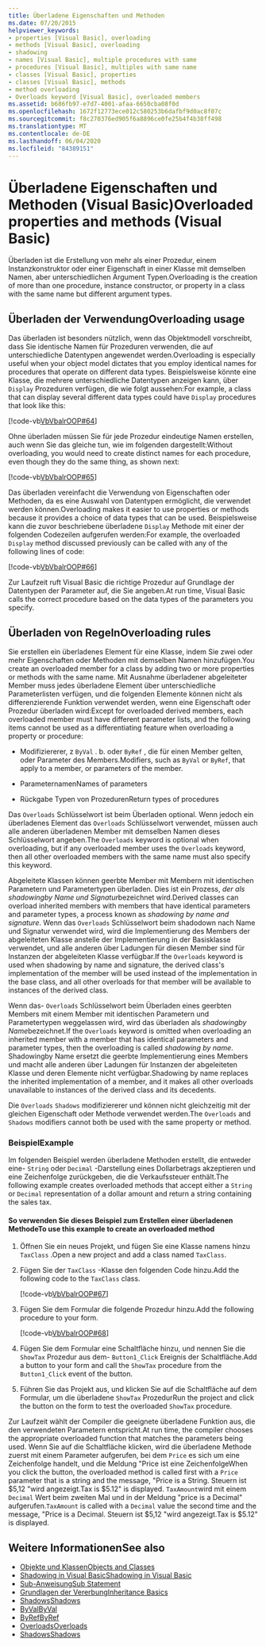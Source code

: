 ```yaml
---
title: Überladene Eigenschaften und Methoden
ms.date: 07/20/2015
helpviewer_keywords:
- properties [Visual Basic], overloading
- methods [Visual Basic], overloading
- shadowing
- names [Visual Basic], multiple procedures with same
- procedures [Visual Basic], multiples with same name
- classes [Visual Basic], properties
- classes [Visual Basic], methods
- method overloading
- Overloads keyword [Visual Basic], overloaded members
ms.assetid: b686fb97-e7d7-4001-afaa-6650cba08f0d
ms.openlocfilehash: 1672f12773ece012c580253b6dafbf9d0ac8f07c
ms.sourcegitcommit: f8c270376ed905f6a8896ce0fe25b4f4b38ff498
ms.translationtype: MT
ms.contentlocale: de-DE
ms.lasthandoff: 06/04/2020
ms.locfileid: "84389151"
---
```

# <a name="overloaded-properties-and-methods-visual-basic"></a><span data-ttu-id="60da5-102">Überladene Eigenschaften und Methoden (Visual Basic)</span><span class="sxs-lookup"><span data-stu-id="60da5-102">Overloaded properties and methods (Visual Basic)</span></span>

<span data-ttu-id="60da5-103">Überladen ist die Erstellung von mehr als einer Prozedur, einem Instanzkonstruktor oder einer Eigenschaft in einer Klasse mit demselben Namen, aber unterschiedlichen Argument Typen.</span><span class="sxs-lookup"><span data-stu-id="60da5-103">Overloading is the creation of more than one procedure, instance constructor, or property in a class with the same name but different argument types.</span></span>

## <a name="overloading-usage"></a><span data-ttu-id="60da5-104">Überladen der Verwendung</span><span class="sxs-lookup"><span data-stu-id="60da5-104">Overloading usage</span></span>

<span data-ttu-id="60da5-105">Das überladen ist besonders nützlich, wenn das Objektmodell vorschreibt, dass Sie identische Namen für Prozeduren verwenden, die auf unterschiedliche Datentypen angewendet werden.</span><span class="sxs-lookup"><span data-stu-id="60da5-105">Overloading is especially useful when your object model dictates that you employ identical names for procedures that operate on different data types.</span></span> <span data-ttu-id="60da5-106">Beispielsweise könnte eine Klasse, die mehrere unterschiedliche Datentypen anzeigen kann, über `Display` Prozeduren verfügen, die wie folgt aussehen:</span><span class="sxs-lookup"><span data-stu-id="60da5-106">For example, a class that can display several different data types could have `Display` procedures that look like this:</span></span>

[!code-vb[VbVbalrOOP#64](~/samples/snippets/visualbasic/VS_Snippets_VBCSharp/VbVbalrOOP/VB/OOP.vb#64)]

<span data-ttu-id="60da5-107">Ohne überladen müssen Sie für jede Prozedur eindeutige Namen erstellen, auch wenn Sie das gleiche tun, wie im folgenden dargestellt:</span><span class="sxs-lookup"><span data-stu-id="60da5-107">Without overloading, you would need to create distinct names for each procedure, even though they do the same thing, as shown next:</span></span>

[!code-vb[VbVbalrOOP#65](~/samples/snippets/visualbasic/VS_Snippets_VBCSharp/VbVbalrOOP/VB/OOP.vb#65)]

<span data-ttu-id="60da5-108">Das überladen vereinfacht die Verwendung von Eigenschaften oder Methoden, da es eine Auswahl von Datentypen ermöglicht, die verwendet werden können.</span><span class="sxs-lookup"><span data-stu-id="60da5-108">Overloading makes it easier to use properties or methods because it provides a choice of data types that can be used.</span></span> <span data-ttu-id="60da5-109">Beispielsweise kann die zuvor beschriebene überladene `Display` Methode mit einer der folgenden Codezeilen aufgerufen werden:</span><span class="sxs-lookup"><span data-stu-id="60da5-109">For example, the overloaded `Display` method discussed previously can be called with any of the following lines of code:</span></span>

[!code-vb[VbVbalrOOP#66](~/samples/snippets/visualbasic/VS_Snippets_VBCSharp/VbVbalrOOP/VB/OOP.vb#66)]

<span data-ttu-id="60da5-110">Zur Laufzeit ruft Visual Basic die richtige Prozedur auf Grundlage der Datentypen der Parameter auf, die Sie angeben.</span><span class="sxs-lookup"><span data-stu-id="60da5-110">At run time, Visual Basic calls the correct procedure based on the data types of the parameters you specify.</span></span>

## <a name="overloading-rules"></a><span data-ttu-id="60da5-111">Überladen von Regeln</span><span class="sxs-lookup"><span data-stu-id="60da5-111">Overloading rules</span></span>

 <span data-ttu-id="60da5-112">Sie erstellen ein überladenes Element für eine Klasse, indem Sie zwei oder mehr Eigenschaften oder Methoden mit demselben Namen hinzufügen.</span><span class="sxs-lookup"><span data-stu-id="60da5-112">You create an overloaded member for a class by adding two or more properties or methods with the same name.</span></span> <span data-ttu-id="60da5-113">Mit Ausnahme überladener abgeleiteter Member muss jedes überladene Element über unterschiedliche Parameterlisten verfügen, und die folgenden Elemente können nicht als differenzierende Funktion verwendet werden, wenn eine Eigenschaft oder Prozedur überladen wird:</span><span class="sxs-lookup"><span data-stu-id="60da5-113">Except for overloaded derived members, each overloaded member must have different parameter lists, and the following items cannot be used as a differentiating feature when overloading a property or procedure:</span></span>

- <span data-ttu-id="60da5-114">Modifiziererer, z `ByVal` . b. oder `ByRef` , die für einen Member gelten, oder Parameter des Members.</span><span class="sxs-lookup"><span data-stu-id="60da5-114">Modifiers, such as `ByVal` or `ByRef`, that apply to a member, or parameters of the member.</span></span>

- <span data-ttu-id="60da5-115">Parameternamen</span><span class="sxs-lookup"><span data-stu-id="60da5-115">Names of parameters</span></span>

- <span data-ttu-id="60da5-116">Rückgabe Typen von Prozeduren</span><span class="sxs-lookup"><span data-stu-id="60da5-116">Return types of procedures</span></span>

<span data-ttu-id="60da5-117">Das `Overloads` Schlüsselwort ist beim Überladen optional. Wenn jedoch ein überladenes Element das `Overloads` Schlüsselwort verwendet, müssen auch alle anderen überladenen Member mit demselben Namen dieses Schlüsselwort angeben.</span><span class="sxs-lookup"><span data-stu-id="60da5-117">The `Overloads` keyword is optional when overloading, but if any overloaded member uses the `Overloads` keyword, then all other overloaded members with the same name must also specify this keyword.</span></span>

<span data-ttu-id="60da5-118">Abgeleitete Klassen können geerbte Member mit Membern mit identischen Parametern und Parametertypen überladen. Dies ist ein Prozess, *der als shadowingby Name und Signatur*bezeichnet wird.</span><span class="sxs-lookup"><span data-stu-id="60da5-118">Derived classes can overload inherited members with members that have identical parameters and parameter types, a process known as *shadowing by name and signature*.</span></span> <span data-ttu-id="60da5-119">Wenn das `Overloads` Schlüsselwort beim shadodown nach Name und Signatur verwendet wird, wird die Implementierung des Members der abgeleiteten Klasse anstelle der Implementierung in der Basisklasse verwendet, und alle anderen über Ladungen für diesen Member sind für Instanzen der abgeleiteten Klasse verfügbar.</span><span class="sxs-lookup"><span data-stu-id="60da5-119">If the `Overloads` keyword is used when shadowing by name and signature, the derived class's implementation of the member will be used instead of the implementation in the base class, and all other overloads for that member will be available to instances of the derived class.</span></span>

<span data-ttu-id="60da5-120">Wenn das- `Overloads` Schlüsselwort beim Überladen eines geerbten Members mit einem Member mit identischen Parametern und Parametertypen weggelassen wird, wird das überladen als *shadowingby Name*bezeichnet.</span><span class="sxs-lookup"><span data-stu-id="60da5-120">If the `Overloads` keyword is omitted when overloading an inherited member with a member that has identical parameters and parameter types, then the overloading is called *shadowing by name*.</span></span> <span data-ttu-id="60da5-121">Shadowingby Name ersetzt die geerbte Implementierung eines Members und macht alle anderen über Ladungen für Instanzen der abgeleiteten Klasse und deren Elemente nicht verfügbar.</span><span class="sxs-lookup"><span data-stu-id="60da5-121">Shadowing by name replaces the inherited implementation of a member, and it makes all other overloads unavailable to instances of the derived class and its decedents.</span></span>

<span data-ttu-id="60da5-122">Die `Overloads` `Shadows` modifiziererer und können nicht gleichzeitig mit der gleichen Eigenschaft oder Methode verwendet werden.</span><span class="sxs-lookup"><span data-stu-id="60da5-122">The `Overloads` and `Shadows` modifiers cannot both be used with the same property or method.</span></span>

### <a name="example"></a><span data-ttu-id="60da5-123">Beispiel</span><span class="sxs-lookup"><span data-stu-id="60da5-123">Example</span></span>

<span data-ttu-id="60da5-124">Im folgenden Beispiel werden überladene Methoden erstellt, die entweder eine- `String` oder `Decimal` -Darstellung eines Dollarbetrags akzeptieren und eine Zeichenfolge zurückgeben, die die Verkaufssteuer enthält.</span><span class="sxs-lookup"><span data-stu-id="60da5-124">The following example creates overloaded methods that accept either a `String` or `Decimal` representation of a dollar amount and return a string containing the sales tax.</span></span>

#### <a name="to-use-this-example-to-create-an-overloaded-method"></a><span data-ttu-id="60da5-125">So verwenden Sie dieses Beispiel zum Erstellen einer überladenen Methode</span><span class="sxs-lookup"><span data-stu-id="60da5-125">To use this example to create an overloaded method</span></span>

1. <span data-ttu-id="60da5-126">Öffnen Sie ein neues Projekt, und fügen Sie eine Klasse namens hinzu `TaxClass` .</span><span class="sxs-lookup"><span data-stu-id="60da5-126">Open a new project and add a class named `TaxClass`.</span></span>

2. <span data-ttu-id="60da5-127">Fügen Sie der `TaxClass` -Klasse den folgenden Code hinzu.</span><span class="sxs-lookup"><span data-stu-id="60da5-127">Add the following code to the `TaxClass` class.</span></span>

    [!code-vb[VbVbalrOOP#67](~/samples/snippets/visualbasic/VS_Snippets_VBCSharp/VbVbalrOOP/VB/OOP.vb#67)]

3. <span data-ttu-id="60da5-128">Fügen Sie dem Formular die folgende Prozedur hinzu.</span><span class="sxs-lookup"><span data-stu-id="60da5-128">Add the following procedure to your form.</span></span>

    [!code-vb[VbVbalrOOP#68](~/samples/snippets/visualbasic/VS_Snippets_VBCSharp/VbVbalrOOP/VB/OOP.vb#68)]

4. <span data-ttu-id="60da5-129">Fügen Sie dem Formular eine Schaltfläche hinzu, und nennen Sie die `ShowTax` Prozedur aus dem- `Button1_Click` Ereignis der Schaltfläche.</span><span class="sxs-lookup"><span data-stu-id="60da5-129">Add a button to your form and call the `ShowTax` procedure from the `Button1_Click` event of the button.</span></span>

5. <span data-ttu-id="60da5-130">Führen Sie das Projekt aus, und klicken Sie auf die Schaltfläche auf dem Formular, um die überladene `ShowTax` Prozedur</span><span class="sxs-lookup"><span data-stu-id="60da5-130">Run the project and click the button on the form to test the overloaded `ShowTax` procedure.</span></span>

<span data-ttu-id="60da5-131">Zur Laufzeit wählt der Compiler die geeignete überladene Funktion aus, die den verwendeten Parametern entspricht.</span><span class="sxs-lookup"><span data-stu-id="60da5-131">At run time, the compiler chooses the appropriate overloaded function that matches the parameters being used.</span></span> <span data-ttu-id="60da5-132">Wenn Sie auf die Schaltfläche klicken, wird die überladene Methode zuerst mit einem Parameter aufgerufen, bei dem `Price` es sich um eine Zeichenfolge handelt, und die Meldung "Price ist eine Zeichenfolge</span><span class="sxs-lookup"><span data-stu-id="60da5-132">When you click the button, the overloaded method is called first with a `Price` parameter that is a string and the message, "Price is a String.</span></span> <span data-ttu-id="60da5-133">Steuern ist $5,12 "wird angezeigt.</span><span class="sxs-lookup"><span data-stu-id="60da5-133">Tax is $5.12" is displayed.</span></span> <span data-ttu-id="60da5-134">`TaxAmount`wird mit einem `Decimal` Wert beim zweiten Mal und in der Meldung "price is a Decimal" aufgerufen.</span><span class="sxs-lookup"><span data-stu-id="60da5-134">`TaxAmount` is called with a `Decimal` value the second time and the message, "Price is a Decimal.</span></span> <span data-ttu-id="60da5-135">Steuern ist $5,12 "wird angezeigt.</span><span class="sxs-lookup"><span data-stu-id="60da5-135">Tax is $5.12" is displayed.</span></span>

## <a name="see-also"></a><span data-ttu-id="60da5-136">Weitere Informationen</span><span class="sxs-lookup"><span data-stu-id="60da5-136">See also</span></span>

- [<span data-ttu-id="60da5-137">Objekte und Klassen</span><span class="sxs-lookup"><span data-stu-id="60da5-137">Objects and Classes</span></span>](index.md)
- [<span data-ttu-id="60da5-138">Shadowing in Visual Basic</span><span class="sxs-lookup"><span data-stu-id="60da5-138">Shadowing in Visual Basic</span></span>](../declared-elements/shadowing.md)
- [<span data-ttu-id="60da5-139">Sub-Anweisung</span><span class="sxs-lookup"><span data-stu-id="60da5-139">Sub Statement</span></span>](../../../language-reference/statements/sub-statement.md)
- [<span data-ttu-id="60da5-140">Grundlagen der Vererbung</span><span class="sxs-lookup"><span data-stu-id="60da5-140">Inheritance Basics</span></span>](inheritance-basics.md)
- [<span data-ttu-id="60da5-141">Shadows</span><span class="sxs-lookup"><span data-stu-id="60da5-141">Shadows</span></span>](../../../language-reference/modifiers/shadows.md)
- [<span data-ttu-id="60da5-142">ByVal</span><span class="sxs-lookup"><span data-stu-id="60da5-142">ByVal</span></span>](../../../language-reference/modifiers/byval.md)
- [<span data-ttu-id="60da5-143">ByRef</span><span class="sxs-lookup"><span data-stu-id="60da5-143">ByRef</span></span>](../../../language-reference/modifiers/byref.md)
- [<span data-ttu-id="60da5-144">Overloads</span><span class="sxs-lookup"><span data-stu-id="60da5-144">Overloads</span></span>](../../../language-reference/modifiers/overloads.md)
- [<span data-ttu-id="60da5-145">Shadows</span><span class="sxs-lookup"><span data-stu-id="60da5-145">Shadows</span></span>](../../../language-reference/modifiers/shadows.md)
